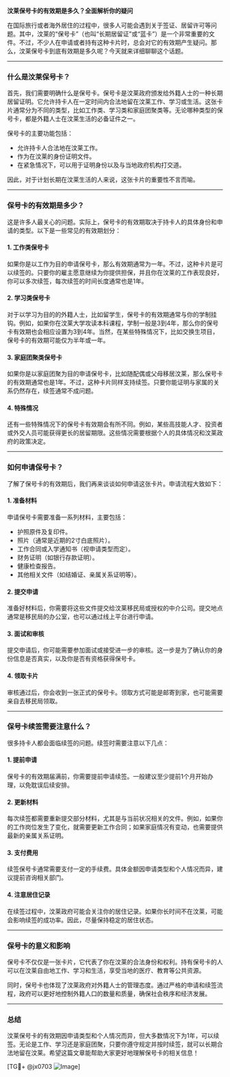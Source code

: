 **汶莱保号卡的有效期是多久？全面解析你的疑问**

在国际旅行或者海外居住的过程中，很多人可能会遇到关于签证、居留许可等问题。其中，汶莱的“保号卡”（也叫“长期居留证”或“蓝卡”）是一个非常重要的文件。不过，不少人在申请或者持有这种卡片时，总会对它的有效期产生疑问。那么，汶莱保号卡到底有效期是多久呢？今天就来详细聊聊这个话题。

---

### **什么是汶莱保号卡？**
首先，我们需要明确什么是保号卡。保号卡是汶莱政府颁发给外籍人士的一种长期居留证明。它允许持卡人在一定时间内合法地留在汶莱工作、学习或生活。这张卡片通常分为不同的类型，比如工作类、学习类和家庭团聚类等。无论哪种类型的保号卡，都是外籍人士在汶莱生活的必备证件之一。

保号卡的主要功能包括：
- 允许持卡人合法地在汶莱工作。
- 作为在汶莱的身份证明文件。
- 在紧急情况下，可以用于证明身份以及与当地政府机构打交道。

因此，对于计划长期在汶莱生活的人来说，这张卡片的重要性不言而喻。

---

### **保号卡的有效期是多少？**
这是许多人最关心的问题。实际上，保号卡的有效期取决于持卡人的具体身份和申请的类型。以下是一些常见的有效期划分：

#### **1. 工作类保号卡**
如果你是以工作为目的申请保号卡，那么有效期通常为一年。不过，这种卡片是可以续签的。只要你的雇主愿意继续为你提供担保，并且你在汶莱的工作表现良好，你可以多次续签，每次续签的时间长度通常也是1年。

#### **2. 学习类保号卡**
对于以学习为目的的外籍人士，比如留学生，保号卡的有效期通常与你的学制挂钩。例如，如果你在汶莱大学攻读本科课程，学制一般是3到4年，那么你的保号卡有效期也会相应设置为3到4年。当然，在某些特殊情况下，比如交换生项目，保号卡的有效期可能仅为半年或一年。

#### **3. 家庭团聚类保号卡**
如果你是以家庭团聚为目的申请保号卡，比如随配偶或父母移居汶莱，那么保号卡的有效期通常也是1年。不过，这种卡片同样支持续签。只要你能证明与家属的关系仍然存在，续签通常不成问题。

#### **4. 特殊情况**
还有一些特殊情况下的保号卡有效期会有所不同。例如，某些高技能人才、投资者或外交人员可能获得更长的居留期限。这些情况需要根据个人的具体情况和汶莱政府的政策决定。

---

### **如何申请保号卡？**
了解了保号卡的有效期后，我们再来谈谈如何申请这张卡片。申请流程大致如下：

#### **1. 准备材料**
申请保号卡需要准备一系列材料，主要包括：
- 护照原件及复印件。
- 照片（通常是近期的2寸白底照片）。
- 工作合同或入学通知书（视申请类型而定）。
- 财务证明（如银行存款证明）。
- 健康检查报告。
- 其他相关文件（如结婚证、亲属关系证明等）。

#### **2. 提交申请**
准备好材料后，你需要将这些文件提交给汶莱移民局或授权的中介公司。提交地点通常是移民局的办公室，也可以通过线上平台进行申请。

#### **3. 面试和审核**
提交申请后，你可能需要参加面试或接受进一步的审核。这一步是为了确认你的身份信息是否真实，以及你是否有资格获得保号卡。

#### **4. 领取卡片**
审核通过后，你会收到一张正式的保号卡。领取方式可能是邮寄到家，也可能需要亲自去移民局领取。

---

### **保号卡续签需要注意什么？**
很多持卡人都会面临续签的问题。续签时需要注意以下几点：

#### **1. 提前申请**
保号卡的有效期届满前，你需要提前申请续签。一般建议至少提前1个月开始办理，以免耽误后续安排。

#### **2. 更新材料**
每次续签都需要重新提交部分材料，尤其是与当前状况相关的文件。例如，如果你的工作岗位发生了变化，就需要更新工作合同；如果家庭情况有变动，也需要提供最新的亲属关系证明。

#### **3. 支付费用**
续签保号卡通常需要支付一定的手续费。具体金额因申请类型和个人情况而异，建议提前咨询相关部门。

#### **4. 注意居住记录**
在续签过程中，汶莱政府可能会关注你的居住记录。如果你长时间不在汶莱，可能会影响续签的成功率。因此，尽量保持稳定的居住状态。

---

### **保号卡的意义和影响**
保号卡不仅仅是一张卡片，它代表了你在汶莱的合法身份和权利。持有保号卡的人可以在汶莱自由地工作、学习和生活，享受当地的医疗、教育等公共资源。

同时，保号卡也体现了汶莱政府对外籍人士的管理态度。通过严格的申请和续签流程，政府可以更好地控制外籍人口的数量和质量，确保社会秩序和经济发展。

---

### **总结**
汶莱保号卡的有效期因申请类型和个人情况而异，但大多数情况下为1年，可以续签。无论是工作、学习还是家庭团聚，只要你遵守规定并按时续签，就可以长期合法地留在汶莱。希望这篇文章能帮助大家更好地理解保号卡的相关信息！

[TG💪+ @jx0703 ![Image](https://github.com/user-attachments/assets/dbca1d08-cadb-493c-b0ec-ad6f7a83f270)]